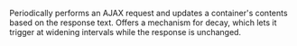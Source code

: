 Periodically performs an AJAX request and updates a container's contents based on the response text. Offers a mechanism for decay, which lets it trigger at widening intervals while the response is unchanged.
